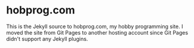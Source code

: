 hobprog.com
================
This is the Jekyll source to hobprog.com, my hobby programming site. I moved the site from Git Pages to another hosting account since Git Pages didn't support any Jekyll plugins. 
